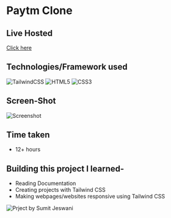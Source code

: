 # Paytm Clone

## Live Hosted
[Click here](https://sumitjeswani-paytm-clone-ui.netlify.app/)
## Technologies/Framework used
![TailwindCSS](https://img.shields.io/badge/tailwindcss-%2338B2AC.svg?style=for-the-badge&logo=tailwind-css&logoColor=white)
![HTML5](https://img.shields.io/badge/html5-%23E34F26.svg?style=for-the-badge&logo=html5&logoColor=white)
![CSS3](https://img.shields.io/badge/css3-%231572B6.svg?style=for-the-badge&logo=css3&logoColor=white)

## Screen-Shot

![Screenshot](./screenshot.png)

## Time taken

- 12+ hours

## Building this project I learned-
- Reading Documentation 
- Creating projects with Tailwind CSS
- Making webpages/websites responsive using Tailwind CSS

![Prject by Sumit Jeswani](https://img.shields.io/badge/Project%20by-Sumit%20Jeswani-blue)

